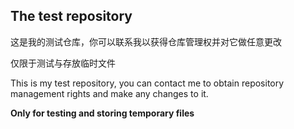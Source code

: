 ## The test repository

这是我的测试仓库，你可以联系我以获得仓库管理权并对它做任意更改

仅限于测试与存放临时文件

This is my test repository, you can contact me to obtain repository management rights and make any changes to it.

**Only for testing and storing temporary files**
